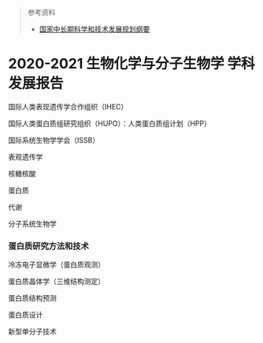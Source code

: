 > 参考资料
>
> - [国家中长期科学和技术发展规划纲要](https://www.gov.cn/gongbao/content/2006/content_240244.htm)

# 2020-2021 生物化学与分子生物学 学科发展报告

国际人类表现遗传学合作组织（IHEC）

国际人类蛋白质组研究组织（HUPO）：人类蛋白质组计划（HPP）

国际系统生物学学会（ISSB）



表观遗传学

核糖核酸

蛋白质

代谢

分子系统生物学



### 蛋白质研究方法和技术

冷冻电子显微学（蛋白质观测）

蛋白质晶体学（三维结构测定）

蛋白质结构预测

蛋白质设计

新型单分子技术